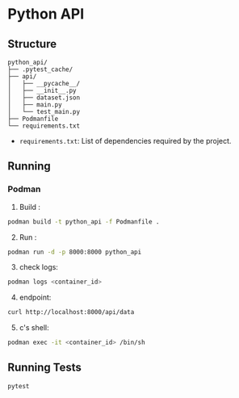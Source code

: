 
# Python API 


## Structure

```
python_api/
├── .pytest_cache/
├── api/
│   ├── __pycache__/
│   ├── __init__.py
│   ├── dataset.json
│   ├── main.py
│   └── test_main.py
├── Podmanfile
└── requirements.txt
```

- `requirements.txt`: List of dependencies required by the project.




## Running

### Podman


1. Build :

```sh
podman build -t python_api -f Podmanfile .
```

2. Run :

```sh
podman run -d -p 8000:8000 python_api
```

3. check logs:

```sh
podman logs <container_id>
```

4. endpoint:

```sh
curl http://localhost:8000/api/data
```

5. c's shell:

```sh
podman exec -it <container_id> /bin/sh
```


## Running Tests

```sh
pytest
```
